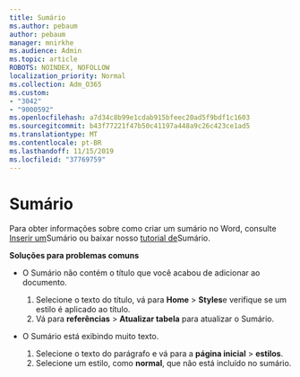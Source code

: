 ```yaml
---
title: Sumário
ms.author: pebaum
author: pebaum
manager: mnirkhe
ms.audience: Admin
ms.topic: article
ROBOTS: NOINDEX, NOFOLLOW
localization_priority: Normal
ms.collection: Adm_O365
ms.custom:
- "3042"
- "9000592"
ms.openlocfilehash: a7d34c8b99e1cdab915bfeec20ad5f9bdf1c1603
ms.sourcegitcommit: b43f77221f47b50c41197a448a9c26c423ce1ad5
ms.translationtype: MT
ms.contentlocale: pt-BR
ms.lasthandoff: 11/15/2019
ms.locfileid: "37769759"
---
```

# <a name="table-of-contents"></a>Sumário

Para obter informações sobre como criar um sumário no Word, consulte [Inserir um](https://support.office.com/article/882e8564-0edb-435e-84b5-1d8552ccf0c0)Sumário ou baixar nosso [tutorial de](https://go.microsoft.com/fwlink/?linkid=2065106)Sumário.

**Soluções para problemas comuns**

- O Sumário não contém o título que você acabou de adicionar ao documento.
  1. Selecione o texto do título, vá para **Home** > **Styles**e verifique se um estilo é aplicado ao título.
  2. Vá para **referências** > **Atualizar tabela** para atualizar o Sumário.

- O Sumário está exibindo muito texto. 
  1. Selecione o texto do parágrafo e vá para a **página inicial** > **estilos**.
  2. Selecione um estilo, como **normal**, que não está incluído no sumário.